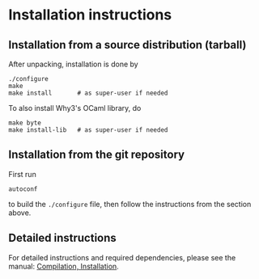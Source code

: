 Installation instructions
=========================


Installation from a source distribution (tarball)
-------------------------------------------------

After unpacking, installation is done by

    ./configure
    make
    make install       # as super-user if needed

To also install Why3's OCaml library, do

    make byte
    make install-lib   # as super-user if needed


Installation from the git repository
------------------------------------

First run

    autoconf

to build the `./configure` file, then follow the instructions from the
section above.


Detailed instructions
---------------------

For detailed instructions and required dependencies, please see
the manual:
[Compilation, Installation](https://www.why3.org/doc/install.html).
